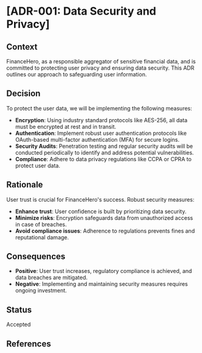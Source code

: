 # [ADR-001: Data Security and Privacy]

## Context
FinanceHero, as a responsible aggregator of sensitive financial data, and is committed to protecting user privacy and ensuring data security. This ADR outlines our approach to safeguarding user information.

## Decision
To protect the user data, we will be implementing the following measures:
- **Encryption**: Using industry standard protocols like AES-256, all data must be encrypted at rest and in transit.
- **Authentication**: Implement robust user authentication protocols like OAuth-based multi-factor authentication (MFA) for secure logins.
- **Security Audits**: Penetration testing and regular security audits will be conducted periodically to identify and address potential vulnerabilities.
- **Compliance**: Adhere to data privacy regulations like CCPA or CPRA to protect user data.

## Rationale
User trust is crucial for FinanceHero's success. Robust security measures:
- **Enhance trust**: User confidence is built by prioritizing data security.
- **Minimize risks**: Encryption safeguards data from unauthorized access in case of breaches.
- **Avoid compliance issues**: Adherence to regulations prevents fines and reputational damage.

## Consequences
- **Positive**: User trust increases, regulatory compliance is achieved, and data breaches are mitigated.
- **Negative**: Implementing and maintaining security measures requires ongoing investment.


## Status
Accepted

## References
